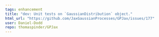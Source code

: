 ```yaml
---
tags: enhancement
title: "dev: Unit tests on `GaussianDistribution` object."
html_url: "https://github.com/JaxGaussianProcesses/GPJax/issues/177"
user: Daniel-Dodd
repo: thomaspinder/GPJax
---
```


